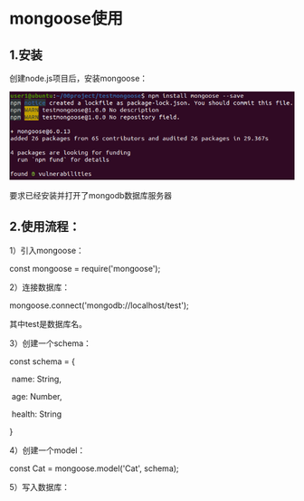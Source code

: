 # mongoose使用

## 1.安装

创建node.js项目后，安装mongoose：

![image-20211121172229600](image-20211121172229600.png)

要求已经安装并打开了mongodb数据库服务器

## 2.使用流程：

1）引入mongoose：

const mongoose = require('mongoose');

2）连接数据库：

mongoose.connect('mongodb://localhost/test');

其中test是数据库名。

3）创建一个schema：

const schema = {

​    name: String,

​    age: Number,

​    health: String

}

4）创建一个model：

const Cat = mongoose.model('Cat', schema);

5）写入数据库：

